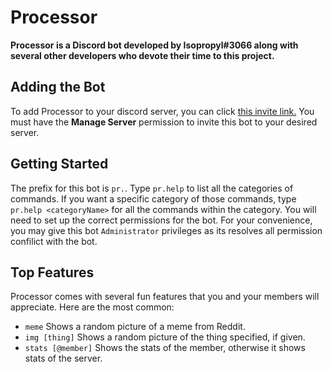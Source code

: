 # Processor
**Processor is a Discord bot developed by Isopropyl#3066 along with several other developers who devote their time to this project.**
## Adding the Bot
To add Processor to your discord server, you can click [this invite link.](https://discord.com/oauth2/authorize?client_id=689678745782714464&scope=bot&permissions=2134338815) You must have the **Manage Server** permission to invite this bot to your desired server.

## Getting Started
The prefix for this bot is `pr.`. Type `pr.help` to list all the categories of commands. If you want a specific category of those commands, type `pr.help <categoryName>` for all the commands within the category. You will need to set up the correct permissions for the bot. For your convenience, you may give this bot `Administrator` privileges as its resolves all permission confilict with the bot.

## Top Features 
Processor comes with several fun features that you and your members will appreciate. Here are the most common:
* `meme` Shows a random picture of a meme from Reddit.
* `img [thing]` Shows a random picture of the thing specified, if given.
* `stats [@member]` Shows the stats of the member, otherwise it shows stats of the server.


